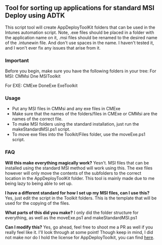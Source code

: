 ## Tool for sorting up applications for standard MSI Deploy using ADTK
This script tool will create AppDeployToolKit folders that can be used in the Intunes automation script. Note, .exe files should be placed in a folder with the application name on it, .msi files should be renamed to the desired name of the .intunewin file. And don't use spaces in the name. I haven't tested it, and I won't ever fix any issues that arise from it. 

### Important
Before you begin, make sure you have the following folders in your tree:
For MSI:
CMMsi
Dne
MSIToolkit

For EXE:
CMExe
DoneExe
ExeToolkit

### Usage 
- Put any MSI files in CMMsi and any exe files in CMExe
- Make sure that the names of the folders/files in CMExe or CMMsi are the names of the correct file.
- To make MSI folders using the standard installation, just run the makeStandardMSI.ps1 script.
- To move exe files into the Toolkit/Files folder, use the moveExe.ps1 script. 

### FAQ
**Will this make everything magically work?**
Yesn't. MSI files that can be installed using the standard MSI method will work using this. The exe files however will only move the contents of the subfolders to the correct location in the AppDeployToolKit folder. This tool is mainly made due to me being lazy to being able to set up. 

**I have a different standard for how I set up my MSI files, can I use this?**
Yes, just edit the script in the Toolkit folders. This is the template that will be used for the copying of the files. 

**What parts of this did you make?**
I only did the folder structure for everything, as well as the moveExe.ps1 and makeStandardMSI.ps1

**Can I modify this?**
Yes, go ahead, feel free to shoot me a PR as well if you really feel like it. I'll look through at some point! Though keep in mind, I did not make nor do I hold the license for AppDeployToolkit, you can find [here](https://github.com/PSAppDeployToolkit/PSAppDeployToolkit). 
